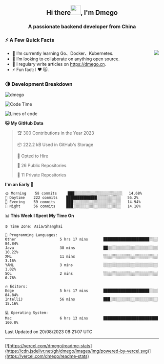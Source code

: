 <h2 align="center">Hi there<img src="https://cdn.jsdelivr.net/gh/dmego/images/img/Hi.gif" height="32" />, I'm Dmego </h2>
<h3 align="center">A passionate backend developer from China</h3>

### ⚡️ A Few Quick Facts

<img align="right" src="https://readme-stats-dmego.vercel.app/api?username=dmego&show_icons=true&icon_color=1573B3&hide_title=true&text_color=718096&bg_color=00000000&hide_border=true"/>

<ul>
    <li> 🌱 I’m currently learning Go、Docker、Kubernetes.</li>
    <li> 👯 I’m looking to collaborate on anything open source.</li>
    <li> 📝 I regulary write articles on <a href="https://dmego.cn">https://dmego.cn</a>.</li>
    <li> ⚡ Fun fact: I ❤️ 😻.</li>
</ul>

### 🌗 Development Breakdown

<img src="https://komarev.com/ghpvc/?username=dmego" alt="dmego" />

<!--START_SECTION:waka-->
![Code Time](http://img.shields.io/badge/Code%20Time-2%2C173%20hrs%2018%20mins-blue)

![Lines of code](https://img.shields.io/badge/From%20Hello%20World%20I%27ve%20Written-225%20Thousand%20lines%20of%20code-blue)

**🐱 My GitHub Data** 

> 🏆 300 Contributions in the Year 2023
 > 
> 📦 222.2 kB Used in GitHub's Storage 
 > 
> 💼 Opted to Hire
 > 
> 📜 26 Public Repositories 
 > 
> 🔑 11 Private Repositories  
 > 
**I'm an Early 🐤** 

```text
🌞 Morning    58 commits     ███░░░░░░░░░░░░░░░░░░░░░░   14.68% 
🌆 Daytime    222 commits    ██████████████░░░░░░░░░░░   56.2% 
🌃 Evening    59 commits     ███░░░░░░░░░░░░░░░░░░░░░░   14.94% 
🌙 Night      56 commits     ███░░░░░░░░░░░░░░░░░░░░░░   14.18%

```


📊 **This Week I Spent My Time On** 

```text
⌚︎ Time Zone: Asia/Shanghai

💬 Programming Languages: 
Other                    5 hrs 17 mins       █████████████████████░░░░   84.84% 
Java                     38 mins             ██░░░░░░░░░░░░░░░░░░░░░░░   10.22% 
XML                      11 mins             ░░░░░░░░░░░░░░░░░░░░░░░░░   3.16% 
YAML                     3 mins              ░░░░░░░░░░░░░░░░░░░░░░░░░   1.02% 
SQL                      2 mins              ░░░░░░░░░░░░░░░░░░░░░░░░░   0.76%

🔥 Editors: 
Edge                     5 hrs 17 mins       █████████████████████░░░░   84.84% 
IntelliJ                 56 mins             ███░░░░░░░░░░░░░░░░░░░░░░   15.16%

💻 Operating System: 
Mac                      6 hrs 13 mins       █████████████████████████   100.0%

```


 Last Updated on 20/08/2023 08:21:07 UTC
<!--END_SECTION:waka-->

---

[![https://vercel.com/dmego/readme-stats](https://cdn.jsdelivr.net/gh/dmego/images/img/powered-by-vercel.svg)](https://vercel.com/dmego/readme-stats)

